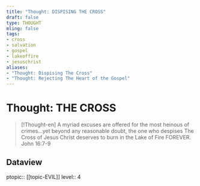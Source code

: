 ```yaml
---
title: "Thought: DISPISING THE CROSS"
draft: false
type: THOUGHT
mling: false
tags:
- cross
- salvation
- gospel
- lakeoffire
- jesuschrist
aliases:
- "Thought: Dispising The Cross"
- "Thought: Rejecting The Heart of the Gospel"
---
```

# Thought: THE CROSS
> [!Thought-en]
> A myriad excuses are offered for the most heinous of crimes…yet beyond any reasonable doubt, the one who despises The Cross of Jesus Christ deserves to burn in the Lake of Fire FOREVER.
> John 16:7-9

## Dataview
ptopic:: [[topic-EVIL]]
level:: 4

